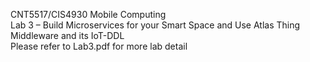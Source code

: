 CNT5517/CIS4930 Mobile Computing  
Lab 3 – Build Microservices for your Smart Space and Use Atlas Thing Middleware and its IoT-DDL  
Please refer to Lab3.pdf for more lab detail  

